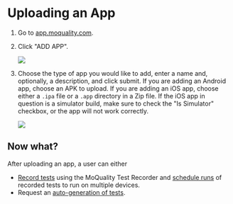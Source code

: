 # Uploading an App

1. Go to [app.moquality.com](https://app.moquality.com).

2. Click "ADD APP".

    <img src="../dashboard-img/add-app.png" style='max-width:480px;max-height:480px' />

3. Choose the type of app you would like to add, enter a name and, optionally, a description, and click submit. If you are adding an Android app, choose an APK to upload. If you are adding an iOS app, choose either a `.ipa` file or a `.app` directory in a Zip file. If the iOS app in question is a simulator build, make sure to check the "Is Simulator" checkbox, or the app will not work correctly.

    <img src="../dashboard-img/upload-app.png" style='max-width:480px;max-height:480px' />

## Now what?

After uploading an app, a user can either

* [Record tests](../recorder) using the MoQuality Test Recorder and [schedule runs](scheduling-tests) of recorded tests to run on multiple devices.
* Request an [auto-generation of tests](auto-test).
